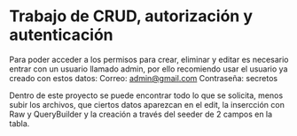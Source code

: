 # Trabajo de CRUD, autorización y autenticación 

Para poder acceder a los permisos para crear, eliminar y editar es necesario entrar con un usuario llamado admin, por ello recomiendo usar
el usuario ya creado con estos datos:
Correo: admin@gmail.com
Contraseña: secretos

Dentro de este proyecto se puede encontrar todo lo que se solicita, menos subir los archivos, que ciertos datos aparezcan
en el edit, la insercción con Raw y QueryBuilder y la creación a través del seeder de 2 campos en la tabla.